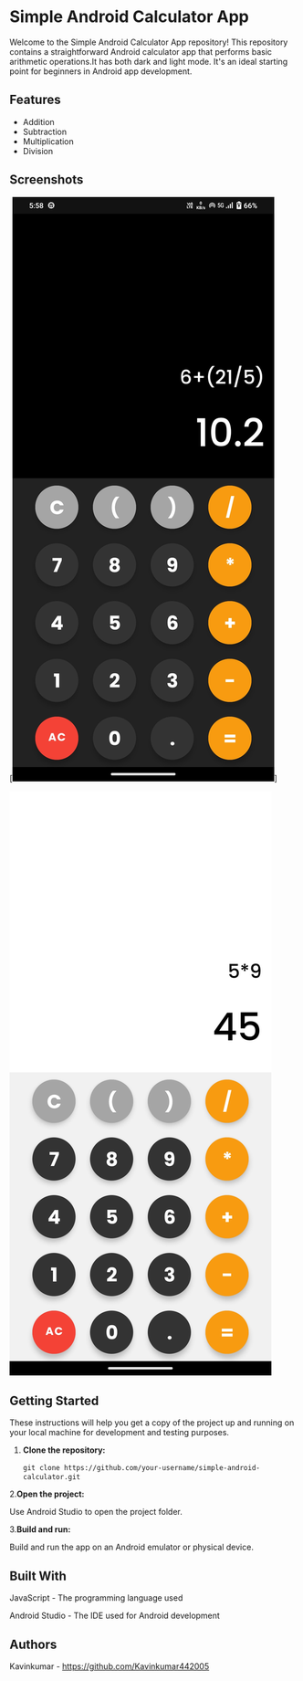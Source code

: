 # Simple Android Calculator App

Welcome to the Simple Android Calculator App repository! This repository contains a straightforward Android calculator app that performs basic arithmetic operations.It has both dark and light mode. It's an ideal starting point for beginners in Android app development.

## Features

- Addition
- Subtraction
- Multiplication
- Division

## Screenshots

[![Dark mode screenshot](https://github.com/Kavinkumar442005/Simple-Calculator/blob/master/Dark%20mode%20calculator.jpg?raw=true )]

![Light mode screenshot](https://github.com/Kavinkumar442005/Simple-Calculator/blob/master/Light%20mode%20calculator.jpg)

## Getting Started

These instructions will help you get a copy of the project up and running on your local machine for development and testing purposes.

1. **Clone the repository:**

   ```shell'
   git clone https://github.com/your-username/simple-android-calculator.git
2.**Open the project:**

Use Android Studio to open the project folder.

3.**Build and run:**

Build and run the app on an Android emulator or physical device.

## Built With

JavaScript - The programming language used

Android Studio - The IDE used for Android development

## Authors
Kavinkumar - https://github.com/Kavinkumar442005
